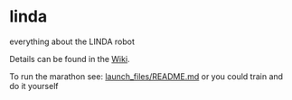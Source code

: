 linda
=====

everything about the LINDA robot


Details can be found in the [Wiki](https://github.com/LCAS/linda/wiki).

To run the marathon see: [launch_files/README.md](https://github.com/LCAS/linda/blob/master/launch_files/README.md)
or you could train and do it yourself
